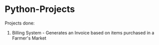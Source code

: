 # Python-Projects

Projects done:
1. Billing System - Generates an Invoice based on items purchased in a Farmer's Market
